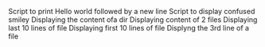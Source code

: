 Script to print Hello world followed by a new line
Script to display confused smiley
Displaying the content ofa dir
Displaying content of 2 files
Displaying last 10 lines of file
Displaying first 10 lines of file
Displyng the 3rd line of a file
